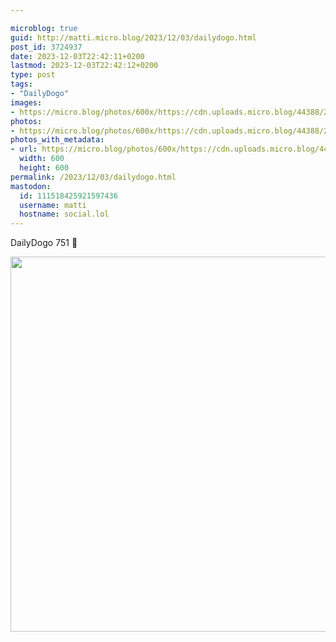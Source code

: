```yaml
---

microblog: true
guid: http://matti.micro.blog/2023/12/03/dailydogo.html
post_id: 3724937
date: 2023-12-03T22:42:11+0200
lastmod: 2023-12-03T22:42:12+0200
type: post
tags:
- "DailyDogo"
images:
- https://micro.blog/photos/600x/https://cdn.uploads.micro.blog/44388/2023/204c74ae8f7e4be6bf43a82424b2e2d9.jpg
photos:
- https://micro.blog/photos/600x/https://cdn.uploads.micro.blog/44388/2023/204c74ae8f7e4be6bf43a82424b2e2d9.jpg
photos_with_metadata:
- url: https://micro.blog/photos/600x/https://cdn.uploads.micro.blog/44388/2023/204c74ae8f7e4be6bf43a82424b2e2d9.jpg
  width: 600
  height: 600
permalink: /2023/12/03/dailydogo.html
mastodon:
  id: 111518425921597436
  username: matti
  hostname: social.lol
---
```

DailyDogo 751 🐶

<img src="/media/uploads/2023/204c74ae8f7e4be6bf43a82424b2e2d9.jpg" width="600" height="600" alt="" />
